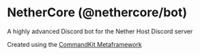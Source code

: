 # NetherCore (@nethercore/bot)

A highly advanced Discord bot for the Nether Host Discord server

Created using the [CommandKit Metaframework](https://commandkit.dev)
